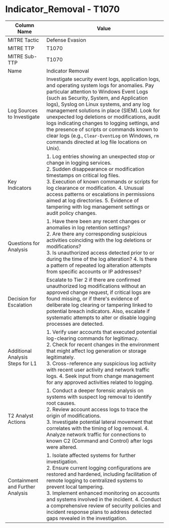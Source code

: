 # Indicator_Removal - T1070

| Column Name | Value |
|-------------|-------|
| MITRE Tactic | Defense Evasion |
| MITRE TTP | T1070 |
| MITRE Sub-TTP | T1070 |
| Name | Indicator Removal |
| Log Sources to Investigate | Investigate security event logs, application logs, and operating system logs for anomalies. Pay particular attention to Windows Event Logs (such as Security, System, and Application logs), Syslog on Linux systems, and any log management solutions in place (SIEM). Look for unexpected log deletions or modifications, audit logs indicating changes to logging settings, and the presence of scripts or commands known to clear logs (e.g., `Clear-EventLog` on Windows, `rm` commands directed at log file locations on Unix). |
| Key Indicators | 1. Log entries showing an unexpected stop or change in logging services.<br>2. Sudden disappearance or modification timestamps on critical log files.<br>3. Execution of known commands or scripts for log clearance or modification. 4. Unusual access patterns or escalations in permissions aimed at log directories. 5. Evidence of tampering with log management settings or audit policy changes. |
| Questions for Analysis | 1. Have there been any recent changes or anomalies in log retention settings?<br>2. Are there any corresponding suspicious activities coinciding with the log deletions or modifications?<br>3. Is unauthorized access detected prior to or during the time of the log alteration? 4. Is there a pattern of repeated log alteration attempts from specific accounts or IP addresses? |
| Decision for Escalation | Escalate to Tier 2 if there are confirmed unauthorized log modifications without an approved change request, if critical logs are found missing, or if there's evidence of deliberate log clearing or tampering linked to potential breach indicators. Also, escalate if systematic attempts to alter or disable logging processes are detected. |
| Additional Analysis Steps for L1 | 1. Verify user accounts that executed potential log-clearing commands for legitimacy.<br>2. Check for recent changes in the environment that might affect log generation or storage legitimately.<br>3. Cross-reference any suspicious log activity with recent user activity and network traffic logs. 4. Seek input from change management for any approved activities related to logging. |
| T2 Analyst Actions | 1. Conduct a deeper forensic analysis on systems with suspect log removal to identify root causes.<br>2. Review account access logs to trace the origin of modifications.<br>3. Investigate potential lateral movement that correlates with the timing of log removal. 4. Analyze network traffic for connections to known C2 (Command and Control) after logs were altered. |
| Containment and Further Analysis | 1. Isolate affected systems for further investigation.<br>2. Ensure current logging configurations are restored and hardened, including facilitation of remote logging to centralized systems to prevent local tampering.<br>3. Implement enhanced monitoring on accounts and systems involved in the incident. 4. Conduct a comprehensive review of security policies and incident response plans to address detected gaps revealed in the investigation. |
